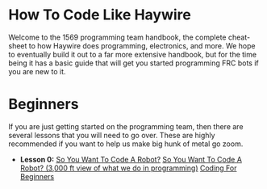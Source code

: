 # How To Code Like Haywire
Welcome to the 1569 programming team handbook, the complete cheat-sheet to how Haywire does programming, electronics, and more. We hope to eventually build it out to a far more extensive handbook, but for the time being it has a basic guide that will get you started programming FRC bots if you are new to it.
# Beginners
If you are just getting started on the programming team, then there are several lessons that you will need to go over. These are highly recommended if you want to help us make big hunk of metal go zoom.
- **Lesson 0:** [So You Want To Code A Robot?](./beginners/So_You_Want_To_Code_A_Robot.md)
[So You Want To Code A Robot? (3,000 ft view of what we do in programming)](./beginners/So_You_Want_To_Code_A_Robot.md)
[Coding For Beginners](./beginners/Coding_For_Beginners.md)

